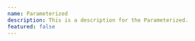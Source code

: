 ```yaml
---
name: Parameterized
description: This is a description for the Parameterized.
featured: false
---
```

